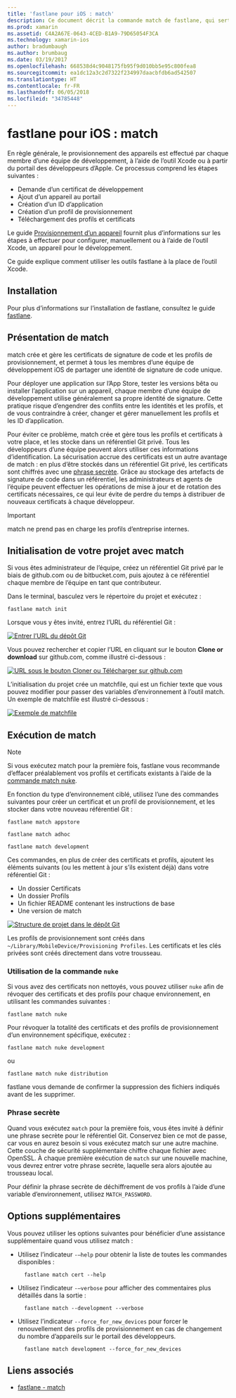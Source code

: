 ```yaml
---
title: 'fastlane pour iOS : match'
description: Ce document décrit la commande match de fastlane, qui sert à créer et à tenir à jour les certificats de signature de code et les profils de provisionnement pour le développement iOS.
ms.prod: xamarin
ms.assetid: C4A2A67E-0643-4CED-B1A9-79D65054F3CA
ms.technology: xamarin-ios
author: bradumbaugh
ms.author: brumbaug
ms.date: 03/19/2017
ms.openlocfilehash: 668538d4c9048175fb95f9d010bb5e95c800fea8
ms.sourcegitcommit: ea1dc12a3c2d7322f234997daacbfdb6ad542507
ms.translationtype: HT
ms.contentlocale: fr-FR
ms.lasthandoff: 06/05/2018
ms.locfileid: "34785448"
---
```

# <a name="fastlane-for-ios---match"></a>fastlane pour iOS : match

En règle générale, le provisionnement des appareils est effectué par chaque membre d’une équipe de développement, à l’aide de l’outil Xcode ou à partir du portail des développeurs d’Apple. Ce processus comprend les étapes suivantes :

- Demande d’un certificat de développement
- Ajout d’un appareil au portail
- Création d’un ID d’application
- Création d’un profil de provisionnement
- Téléchargement des profils et certificats

Le guide [Provisionnement d’un appareil](~/ios/get-started/installation/device-provisioning/index.md) fournit plus d’informations sur les étapes à effectuer pour configurer, manuellement ou à l’aide de l’outil Xcode, un appareil pour le développement.

Ce guide explique comment utiliser les outils fastlane à la place de l’outil Xcode.

## <a name="installation"></a>Installation

Pour plus d’informations sur l’installation de fastlane, consultez le guide [fastlane](~/ios/deploy-test/provisioning/fastlane/index.md#Installation).

<a name="whatismatch" />

## <a name="what-is-match"></a>Présentation de match

match crée et gère les certificats de signature de code et les profils de provisionnement, et permet à tous les membres d’une équipe de développement iOS de partager une identité de signature de code unique.

Pour déployer une application sur l’App Store, tester les versions bêta ou installer l’application sur un appareil, chaque membre d’une équipe de développement utilise généralement sa propre identité de signature. Cette pratique risque d’engendrer des conflits entre les identités et les profils, et de vous contraindre à créer, changer et gérer manuellement les profils et les ID d’application.

Pour éviter ce problème, match crée et gère tous les profils et certificats à votre place, et les stocke dans un référentiel Git privé. Tous les développeurs d’une équipe peuvent alors utiliser ces informations d’identification. La sécurisation accrue des certificats est un autre avantage de match : en plus d’être stockés dans un référentiel Git privé, les certificats sont chiffrés avec une [phrase secrète](#passphrase). Grâce au stockage des artefacts de signature de code dans un référentiel, les administrateurs et agents de l’équipe peuvent effectuer les opérations de mise à jour et de rotation des certificats nécessaires, ce qui leur évite de perdre du temps à distribuer de nouveaux certificats à chaque développeur.

> [!IMPORTANT]
> match ne prend pas en charge les profils d’entreprise internes.

<a name="initializing" />

## <a name="initializing-your-project-with-match"></a>Initialisation de votre projet avec match

Si vous êtes administrateur de l’équipe, créez un référentiel Git privé par le biais de github.com ou de bitbucket.com, puis ajoutez à ce référentiel chaque membre de l’équipe en tant que contributeur.

Dans le terminal, basculez vers le répertoire du projet et exécutez :

    fastlane match init

Lorsque vous y êtes invité, entrez l’URL du référentiel Git :

 [![](match-images/fastlane-image7.png "Entrer l’URL du dépôt Git")](match-images/fastlane-image7.png#lightbox)

Vous pouvez rechercher et copier l’URL en cliquant sur le bouton **Clone or download** sur github.com, comme illustré ci-dessous :

[![](match-images/fastlane-image6.png "URL sous le bouton Cloner ou Télécharger sur github.com")](match-images/fastlane-image6.png#lightbox)

L’initialisation du projet crée un matchfile, qui est un fichier texte que vous pouvez modifier pour passer des variables d’environnement à l’outil match. Un exemple de matchfile est illustré ci-dessous :

[![](match-images/fastlane-image8.png "Exemple de matchfile")](match-images/fastlane-image8.png#lightbox)

<a name="running" />

## <a name="running-match"></a>Exécution de match

> [!NOTE]
> Si vous exécutez match pour la première fois, fastlane vous recommande d’effacer préalablement vos profils et certificats existants à l’aide de la [commande match nuke](#using).

En fonction du type d’environnement ciblé, utilisez l’une des commandes suivantes pour créer un certificat et un profil de provisionnement, et les stocker dans votre nouveau référentiel Git :

    fastlane match appstore

    fastlane match adhoc

    fastlane match development

Ces commandes, en plus de créer des certificats et profils, ajoutent les éléments suivants (ou les mettent à jour s’ils existent déjà) dans votre référentiel Git :

- Un dossier Certificats
- Un dossier Profils
- Un fichier README contenant les instructions de base
- Une version de match

[![](match-images/fastlane-image9.png "Structure de projet dans le dépôt Git")](match-images/fastlane-image9.png#lightbox)

Les profils de provisionnement sont créés dans `~/Library/MobileDevice/Provisioning Profiles`. Les certificats et les clés privées sont créés directement dans votre trousseau.

<a name="using" />

### <a name="using-the-nuke-command"></a>Utilisation de la commande `nuke`

Si vous avez des certificats non nettoyés, vous pouvez utiliser `nuke` afin de révoquer des certificats et des profils pour chaque environnement, en utilisant les commandes suivantes :

    fastlane match nuke

Pour révoquer la totalité des certificats et des profils de provisionnement d’un environnement spécifique, exécutez :

    fastlane match nuke development

 ou

    fastlane match nuke distribution

fastlane vous demande de confirmer la suppression des fichiers indiqués avant de les supprimer.

<a name="passphrase" />

### <a name="passphrase"></a>Phrase secrète

Quand vous exécutez `match` pour la première fois, vous êtes invité à définir une phrase secrète pour le référentiel Git. Conservez bien ce mot de passe, car vous en aurez besoin si vous exécutez match sur une autre machine. Cette couche de sécurité supplémentaire chiffre chaque fichier avec OpenSSL. À chaque première exécution de `match` sur une nouvelle machine, vous devrez entrer votre phrase secrète, laquelle sera alors ajoutée au trousseau local.

Pour définir la phrase secrète de déchiffrement de vos profils à l’aide d’une variable d’environnement, utilisez `MATCH_PASSWORD`.

<a name="options" />

## <a name="additional-options"></a>Options supplémentaires

Vous pouvez utiliser les options suivantes pour bénéficier d’une assistance supplémentaire quand vous utilisez match :

- Utilisez l’indicateur `-–help` pour obtenir la liste de toutes les commandes disponibles :

        fastlane match cert --help

- Utilisez l’indicateur `-–verbose` pour afficher des commentaires plus détaillés dans la sortie :

        fastlane match --development --verbose

- Utilisez l’indicateur `--force_for_new_devices` pour forcer le renouvellement des profils de provisionnement en cas de changement du nombre d’appareils sur le portail des développeurs.

        fastlane match development --force_for_new_devices

## <a name="related-links"></a>Liens associés

- [fastlane - match](https://github.com/fastlane/fastlane/blob/master/match/README.md)
